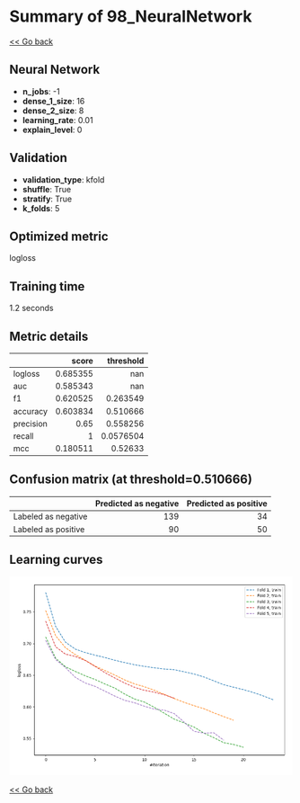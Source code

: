 # Summary of 98_NeuralNetwork

[<< Go back](../README.md)


## Neural Network
- **n_jobs**: -1
- **dense_1_size**: 16
- **dense_2_size**: 8
- **learning_rate**: 0.01
- **explain_level**: 0

## Validation
 - **validation_type**: kfold
 - **shuffle**: True
 - **stratify**: True
 - **k_folds**: 5

## Optimized metric
logloss

## Training time

1.2 seconds

## Metric details
|           |    score |   threshold |
|:----------|---------:|------------:|
| logloss   | 0.685355 | nan         |
| auc       | 0.585343 | nan         |
| f1        | 0.620525 |   0.263549  |
| accuracy  | 0.603834 |   0.510666  |
| precision | 0.65     |   0.558256  |
| recall    | 1        |   0.0576504 |
| mcc       | 0.180511 |   0.52633   |


## Confusion matrix (at threshold=0.510666)
|                     |   Predicted as negative |   Predicted as positive |
|:--------------------|------------------------:|------------------------:|
| Labeled as negative |                     139 |                      34 |
| Labeled as positive |                      90 |                      50 |

## Learning curves
![Learning curves](learning_curves.png)

[<< Go back](../README.md)

